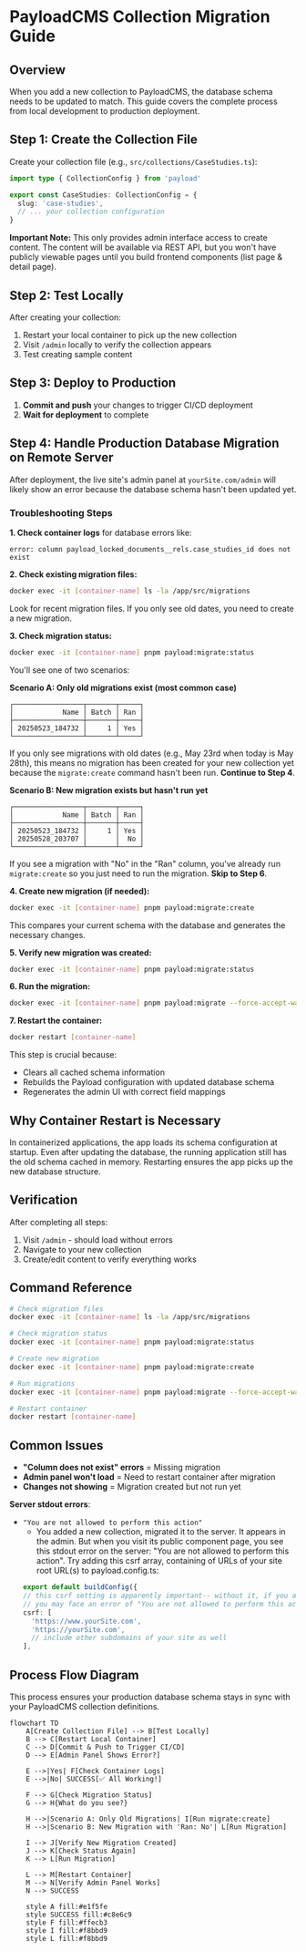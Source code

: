 # PayloadCMS Collection Migration Guide

## Overview
When you add a new collection to PayloadCMS, the database schema needs to be updated to match. This guide covers the complete process from local development to production deployment.

## Step 1: Create the Collection File

Create your collection file (e.g., `src/collections/CaseStudies.ts`):

```typescript
import type { CollectionConfig } from 'payload'

export const CaseStudies: CollectionConfig = {
  slug: 'case-studies',
  // ... your collection configuration
}
```

**Important Note:** This only provides admin interface access to create content. The content will be available via REST API, but you won't have publicly viewable pages until you build frontend components (list page & detail page).

## Step 2: Test Locally

After creating your collection:
1. Restart your local container to pick up the new collection
2. Visit `/admin` locally to verify the collection appears
3. Test creating sample content

## Step 3: Deploy to Production

1. **Commit and push** your changes to trigger CI/CD deployment
2. **Wait for deployment** to complete

## Step 4: Handle Production Database Migration on Remote Server

After deployment, the live site's admin panel at `yourSite.com/admin` will likely show an error because the database schema hasn't been updated yet.

### Troubleshooting Steps

**1. Check container logs** for database errors like:
```
error: column payload_locked_documents__rels.case_studies_id does not exist
```

**2. Check existing migration files:**
```bash
docker exec -it [container-name] ls -la /app/src/migrations
```
Look for recent migration files. If you only see old dates, you need to create a new migration.

**3. Check migration status:**
```bash
docker exec -it [container-name] pnpm payload:migrate:status
```

You'll see one of two scenarios:

**Scenario A: Only old migrations exist (most common case)**
```
┌─────────────────┬───────┬─────┐
│            Name │ Batch │ Ran │
├─────────────────┼───────┼─────┤
│ 20250523_184732 │     1 │ Yes │
└─────────────────┴───────┴─────┘
```
If you only see migrations with old dates (e.g., May 23rd when today is May 28th), this means no migration has been created for your new collection yet because the `migrate:create` command hasn't been run. **Continue to Step 4**.

**Scenario B: New migration exists but hasn't run yet**
```
┌─────────────────┬───────┬─────┐
│            Name │ Batch │ Ran │
├─────────────────┼───────┼─────┤
│ 20250523_184732 │     1 │ Yes │
│ 20250528_203707 │       │  No │
└─────────────────┴───────┴─────┘
```
If you see a migration with "No" in the "Ran" column, you've already run `migrate:create` so you just need to run the migration. **Skip to Step 6**.

**4. Create new migration (if needed):**
```bash
docker exec -it [container-name] pnpm payload:migrate:create
```

This compares your current schema with the database and generates the necessary changes.

**5. Verify new migration was created:**
```bash
docker exec -it [container-name] pnpm payload:migrate:status
```

**6. Run the migration:**
```bash
docker exec -it [container-name] pnpm payload:migrate --force-accept-warning
```

**7. Restart the container:**
```bash
docker restart [container-name]
```

This step is crucial because:
- Clears all cached schema information
- Rebuilds the Payload configuration with updated database schema  
- Regenerates the admin UI with correct field mappings

## Why Container Restart is Necessary

In containerized applications, the app loads its schema configuration at startup. Even after updating the database, the running application still has the old schema cached in memory. Restarting ensures the app picks up the new database structure.

## Verification

After completing all steps:
1. Visit `/admin` - should load without errors
2. Navigate to your new collection
3. Create/edit content to verify everything works

## Command Reference

```bash
# Check migration files
docker exec -it [container-name] ls -la /app/src/migrations

# Check migration status  
docker exec -it [container-name] pnpm payload:migrate:status

# Create new migration
docker exec -it [container-name] pnpm payload:migrate:create

# Run migrations
docker exec -it [container-name] pnpm payload:migrate --force-accept-warning

# Restart container
docker restart [container-name]
```

## Common Issues

- **"Column does not exist" errors** = Missing migration
- **Admin panel won't load** = Need to restart container after migration
- **Changes not showing** = Migration created but not run yet

**Server stdout errors**:

- `"You are not allowed to perform this action"`
  - You added a new collection, migrated it to the server.  It appears in the admin. But when you visit its public component page, you see this stdout error on the server: "You are not allowed to perform this action".  Try adding this csrf array, containing of URLs of your site root URL(s) to payload.config.ts:
  ```typescript
  export default buildConfig({
  // this csrf setting is apparently important-- without it, if you add a new collection,
  // you may face an error of "You are not allowed to perform this action"
  csrf: [
    'https://www.yourSite.com',
    'https://yourSite.com',
    // include other subdomains of your site as well
  ],
  ```


## Process Flow Diagram

This process ensures your production database schema stays in sync with your PayloadCMS collection definitions.

```mermaid
flowchart TD
    A[Create Collection File] --> B[Test Locally]
    B --> C[Restart Local Container]
    C --> D[Commit & Push to Trigger CI/CD]
    D --> E[Admin Panel Shows Error?]
    
    E -->|Yes| F[Check Container Logs]
    E -->|No| SUCCESS[✅ All Working!]
    
    F --> G[Check Migration Status]
    G --> H{What do you see?}
    
    H -->|Scenario A: Only Old Migrations| I[Run migrate:create]
    H -->|Scenario B: New Migration with 'Ran: No'| L[Run Migration]
    
    I --> J[Verify New Migration Created]
    J --> K[Check Status Again]
    K --> L[Run Migration]
    
    L --> M[Restart Container]
    M --> N[Verify Admin Panel Works]
    N --> SUCCESS
    
    style A fill:#e1f5fe
    style SUCCESS fill:#c8e6c9
    style F fill:#ffecb3
    style I fill:#f8bbd9
    style L fill:#f8bbd9
```